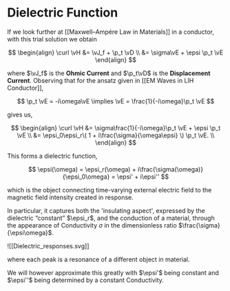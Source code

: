 # Dielectric Function

If we look further at [[Maxwell–Ampére Law in Materials]] in a conductor, with this trial solution we obtain

$$
\begin{align}
\curl \vH
&= \vJ_f + \p_t \vD \\
&= \sigma\vE + \epsi \p_t \vE
\end{align}
$$

where $\vJ_f$ is the **Ohmic Current** and $\p_t\vD$ is the **Displacement Current**. Observing that for the ansatz given in [[EM Waves in LIH Conductor]],

$$ \p_t \vE = -i\omega\vE \implies \vE = \frac{1}{-i\omega}\p_t \vE $$

gives us,

$$
\begin{align}
\curl \vH
&= \sigma\frac{1}{-i\omega}\p_t \vE + \epsi \p_t \vE \\
&= \epsi_0\epsi_r\(
	1 + i\frac{\sigma}{\omega\epsi}
\) \p_t \vE. \\
\end{align}
$$

This forms a dielectric function,

$$
\epsi(\omega) = \epsi_r(\omega) + i\frac{\sigma(\omega)}{\epsi_0\omega} = \epsi' + i\epsi''
$$

which is the object connecting time-varying external electric field to the magnetic field intensity created in response.

In particular, it captures both the 'insulating aspect', expressed by the dielectric “constant” $\epsi_r$, and the conduction of a material, through the appearance of Conductivity $\sigma$ in the dimensionless ratio $\frac{\sigma}{\epsi\omega}$.

![[Dielectric_responses.svg]]

where each peak is a resonance of a different object in material.

We will however approximate this greatly with $\epsi'$ being constant and $\epsi''$ being determined by a constant Conductivity.
